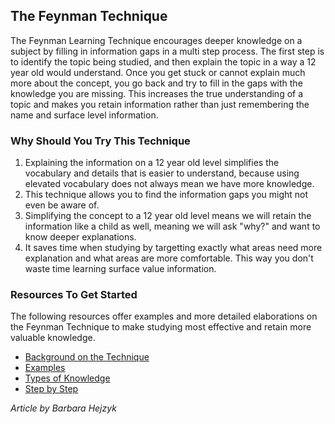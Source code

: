 ﻿## The Feynman Technique

The Feynman Learning Technique encourages deeper knowledge on a subject by filling in information gaps in a multi step process. The first step is to identify the topic being studied, and then explain the topic in a way a 12 year old would understand. Once you get stuck or cannot explain much more about the concept, you go back and try to fill in the gaps with the knowledge you are missing. This increases the true understanding of a topic and makes you retain information rather than just remembering the name and surface level information.

### Why Should You Try This Technique

1. Explaining the information on a 12 year old level simplifies the vocabulary and details that is easier to understand, because using elevated vocabulary does not always mean we have more knowledge.
2. This technique allows you to find the information gaps you might not even be aware of. 
3. Simplifying the concept to a 12 year old level means we will retain the information like a child as well, meaning we will ask "why?" and want to know deeper explanations.
4. It saves time when studying by targetting exactly what areas need more explanation and what areas are more comfortable. This way you don't waste time learning surface value information.

### Resources To Get Started

The following resources offer examples and more detailed elaborations on the Feynman Technique to make studying most effective and retain more valuable knowledge.

 - [Background on the Technique](https://blog.doist.com/feynman-technique/)
 - [Examples](https://collegeinfogeek.com/feynman-technique/)
 - [Types of Knowledge](https://fs.blog/2012/04/feynman-technique/)
 - [Step by Step](https://www.teachthought.com/learning/how-to-use-the-feynman-technique-learning-by-simplifying/)
 


*Article by Barbara Hejzyk*
